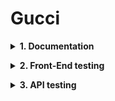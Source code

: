 # Gucci
**<details><summary>1. Documentation</summary>**
- Test Plan
- Test Cases
- Traceability Matrix
</details>

**<details><summary>2. Front-End testing</summary>**

 <details><summary>Selenium WebDriver</summary>

- 
</details>

 <details><summary>Playwrite</summary>
spoiler content
</details>

</details>

**<details><summary>3. API testing</summary>**
* Postman API
  * Tests
  * Environment
</details>

